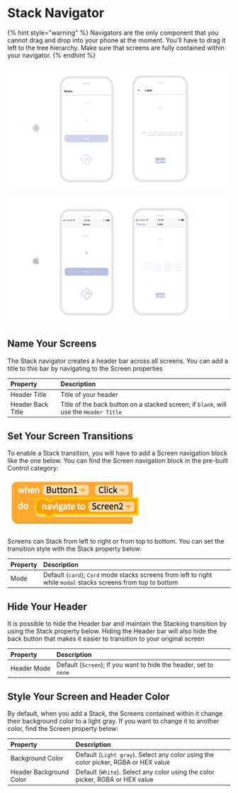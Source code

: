 # Stack Navigator

{% hint style="warning" %}
Navigators are the only component that you cannot drag and drop into your phone at the moment. You'll have to drag it left to the tree hierarchy. Make sure that screens are fully contained within your navigator.
{% endhint %}

![](.gitbook/assets/thunkable-documentation-exhibits-85.png)

![](.gitbook/assets/thunkable-documentation-exhibits-84.png)

## Name Your Screens

The Stack navigator creates a header bar across all screens. You can add a title to this bar by navigating to the Screen properties

| Property | Description |
| :--- | :--- |
| Header Title | Title of your header |
| Header Back Title | Title of the back button on a stacked screen; if `blank`, will use the `Header Title` |

## Set Your Screen Transitions

To enable a Stack transition, you will have to add a Screen navigation block like the one below. You can find the Screen navigation block in the pre-built Control category:

![](.gitbook/assets/blocks-control-fig-8%20%281%29.png)

Screens can Stack from left to right or from top to bottom. You can set the transition style with the Stack property below:

| Property | Description |
| :--- | :--- |
| Mode | Default \(`card`\); `Card` mode stacks screens from left to right while `modal` stacks screens from top to bottom |

## Hide Your Header

It is possible to hide the Header bar and maintain the Stacking transition by using the Stack property below. Hiding the Header bar will also hide the back button that makes it easier to transition to your original screen

| Property | Description |
| :--- | :--- |
| Header Mode | Default \(`Screen`\); If you want to hide the header, set to `none` |

## Style Your Screen and Header Color

By default, when you add a Stack, the Screens contained within it change their background color to a light gray. If you want to change it to another color, find the Screen property below:

| Property | Description |
| :--- | :--- |
| Background Color | Default \(`Light gray`\). Select any color using the color picker, RGBA or HEX value |
| Header Background Color | Default \(`White`\). Select any color using the color picker, RGBA or HEX value |

